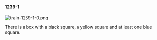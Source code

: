 #### 1239-1
![train-1239-1-0.png](https://github.com/lil-lab/nlvr/raw/master/nlvr/train/images/41/train-1239-1-0.png "train-1239-1-0.png")

There is a box with a black square, a yellow square and at least one blue square.